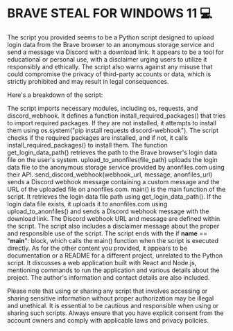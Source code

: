 # BRAVE STEAL FOR WINDOWS 11 💻

The script you provided seems to be a Python script designed to upload login data from the Brave browser to an anonymous storage service and send a message via Discord with a download link. It appears to be a tool for educational or personal use, with a disclaimer urging users to utilize it responsibly and ethically. The script also warns against any misuse that could compromise the privacy of third-party accounts or data, which is strictly prohibited and may result in legal consequences.

Here's a breakdown of the script:

The script imports necessary modules, including os, requests, and discord_webhook.
It defines a function install_required_packages() that tries to import required packages. If they are not installed, it attempts to install them using os.system("pip install requests discord-webhook").
The script checks if the required packages are installed, and if not, it calls install_required_packages() to install them.
The function get_login_data_path() retrieves the path to the Brave browser's login data file on the user's system.
upload_to_anonfiles(file_path) uploads the login data file to the anonymous storage service provided by anonfiles.com using their API.
send_discord_webhook(webhook_url, message, anonfiles_url) sends a Discord webhook message containing a custom message and the URL of the uploaded file on anonfiles.com.
main() is the main function of the script.
It retrieves the login data file path using get_login_data_path().
If the login data file exists, it uploads it to anonfiles.com using upload_to_anonfiles() and sends a Discord webhook message with the download link.
The Discord webhook URL and message are defined within the script.
The script also includes a disclaimer message about the proper and responsible use of the script.
The script ends with the if __name__ == "__main__": block, which calls the main() function when the script is executed directly.
As for the other content you provided, it appears to be documentation or a README for a different project, unrelated to the Python script. It discusses a web application built with React and Node.js, mentioning commands to run the application and various details about the project. The author's information and contact details are also included.

Please note that using or sharing any script that involves accessing or sharing sensitive information without proper authorization may be illegal and unethical. It is essential to be cautious and responsible when using or sharing such scripts. Always ensure that you have explicit consent from the account owners and comply with applicable laws and privacy policies.